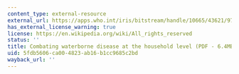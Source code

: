 ```yaml
---
content_type: external-resource
external_url: https://apps.who.int/iris/bitstream/handle/10665/43621/9789241595223_eng.pdf
has_external_license_warning: true
license: https://en.wikipedia.org/wiki/All_rights_reserved
status: ''
title: Combating waterborne disease at the household level (PDF - 6.4MB)
uid: 5fdb5606-ca00-4823-ab16-b1cc9685c2bd
wayback_url: ''
---
```

